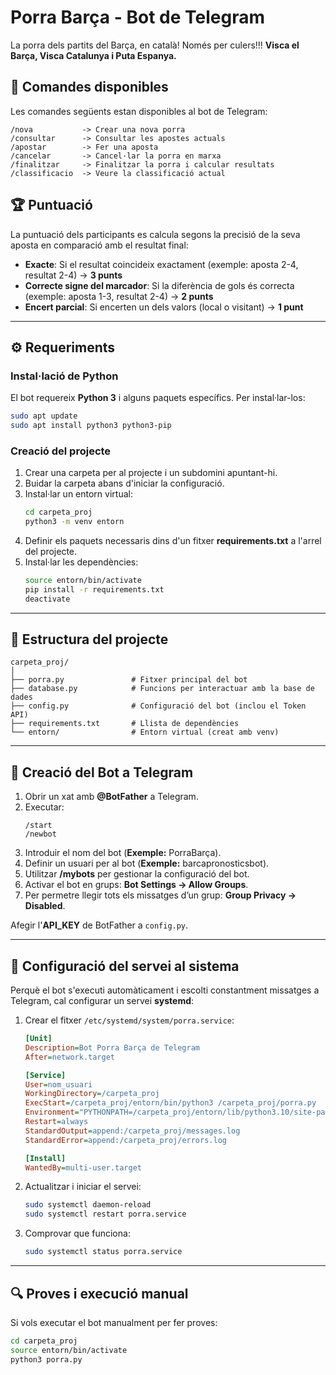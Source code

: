 # Porra Barça - Bot de Telegram

La porra dels partits del Barça, en català! Només per culers!!!
**Visca el Barça, Visca Catalunya i Puta Espanya.**

## 📢 Comandes disponibles

Les comandes següents estan disponibles al bot de Telegram:
```
/nova           -> Crear una nova porra
/consultar      -> Consultar les apostes actuals
/apostar        -> Fer una aposta
/cancelar       -> Cancel·lar la porra en marxa
/finalitzar     -> Finalitzar la porra i calcular resultats
/classificacio  -> Veure la classificació actual
```

## 🏆 Puntuació

La puntuació dels participants es calcula segons la precisió de la seva aposta en comparació amb el resultat final:

- **Exacte**: Si el resultat coincideix exactament (exemple: aposta 2-4, resultat 2-4) → **3 punts**
- **Correcte signe del marcador**: Si la diferència de gols és correcta (exemple: aposta 1-3, resultat 2-4) → **2 punts**
- **Encert parcial**: Si encerten un dels valors (local o visitant) → **1 punt**

---

## ⚙️ Requeriments

### Instal·lació de Python

El bot requereix **Python 3** i alguns paquets específics. Per instal·lar-los:
```sh
sudo apt update
sudo apt install python3 python3-pip
```

### Creació del projecte

1. Crear una carpeta per al projecte i un subdomini apuntant-hi.
2. Buidar la carpeta abans d'iniciar la configuració.
3. Instal·lar un entorn virtual:
   ```sh
   cd carpeta_proj
   python3 -m venv entorn
   ```
4. Definir els paquets necessaris dins d'un fitxer **requirements.txt** a l'arrel del projecte.
5. Instal·lar les dependències:
   ```sh
   source entorn/bin/activate
   pip install -r requirements.txt
   deactivate
   ```

---

## 📁 Estructura del projecte
```
carpeta_proj/
│
├── porra.py               # Fitxer principal del bot
├── database.py            # Funcions per interactuar amb la base de dades
├── config.py              # Configuració del bot (inclou el Token API)
├── requirements.txt       # Llista de dependències
└── entorn/                # Entorn virtual (creat amb venv)
```

---

## 🤖 Creació del Bot a Telegram

1. Obrir un xat amb **@BotFather** a Telegram.
2. Executar:
   ```
   /start
   /newbot
   ```
3. Introduir el nom del bot (**Exemple:** PorraBarça).
4. Definir un usuari per al bot (**Exemple:** barcapronosticsbot).
5. Utilitzar **/mybots** per gestionar la configuració del bot.
6. Activar el bot en grups: **Bot Settings → Allow Groups**.
7. Per permetre llegir tots els missatges d’un grup: **Group Privacy → Disabled**.

Afegir l'**API_KEY** de BotFather a `config.py`.

---

## 🚀 Configuració del servei al sistema

Perquè el bot s'executi automàticament i escolti constantment missatges a Telegram, cal configurar un servei **systemd**:

1. Crear el fitxer `/etc/systemd/system/porra.service`:
   ```ini
   [Unit]
   Description=Bot Porra Barça de Telegram
   After=network.target

   [Service]
   User=nom_usuari
   WorkingDirectory=/carpeta_proj
   ExecStart=/carpeta_proj/entorn/bin/python3 /carpeta_proj/porra.py
   Environment="PYTHONPATH=/carpeta_proj/entorn/lib/python3.10/site-packages"
   Restart=always
   StandardOutput=append:/carpeta_proj/messages.log
   StandardError=append:/carpeta_proj/errors.log

   [Install]
   WantedBy=multi-user.target
   ```

2. Actualitzar i iniciar el servei:
   ```sh
   sudo systemctl daemon-reload
   sudo systemctl restart porra.service
   ```

3. Comprovar que funciona:
   ```sh
   sudo systemctl status porra.service
   ```

---

## 🔍 Proves i execució manual

Si vols executar el bot manualment per fer proves:
```sh
cd carpeta_proj
source entorn/bin/activate
python3 porra.py
```

